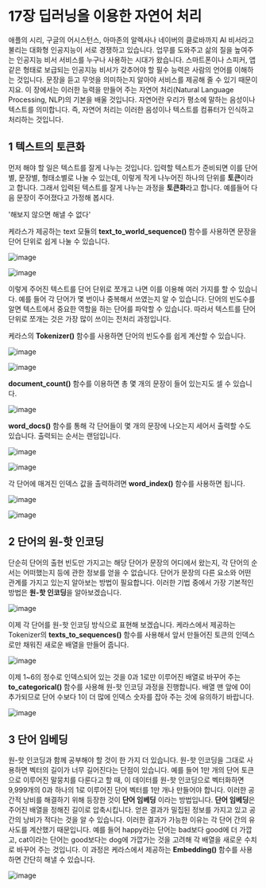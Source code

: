 # 17장 딥러닝을 이용한 자연어 처리

애플의 시리, 구글의 어시스턴스, 아마존의 알렉사나 네이버의 클로바까지 AI 비서라고 불리는 대화형 인공지능이 서로 경쟁하고 있습니다.
업무를 도와주고 삶의 질을 높여주는 인공지능 비서 서비스를 누구나 사용하는 시대가 왔습니다.
스마트폰이나 스피커, 앱 같은 형태로 보급되는 인공지능 비서가 갖추어야 할 필수 능력은 사람의 언어를 이해하는 것입니다.
문장을 듣고 무엇을 의미하는지 알아야 서비스를 제공해 줄 수 있기 때문이지요.
이 장에서는 이러한 능력을 만들어 주는 자연어 처리(Natural Language Processing, NLP)의 기본을 배울 것입니다.
자연어란 우리가 평소에 말하는 음성이나 텍스트를 의미합니다. 즉, 자연어 처리는 이러한 음성이나 텍스트를 컴퓨터가 인식하고 처리하는 것입니다.

## 1 텍스트의 토큰화

먼저 해야 할 일은 텍스트를 잘게 나누는 것입니다.
입력할 텍스트가 준비되면 이를 단어별, 문장별, 형태소별로 나눌 수 있는데, 이렇게 작게 나누어진 하나의 단위를 **토큰**이라고 합니다.
그래서 입력된 텍스트를 잘게 나누는 과정을 **토큰화**라고 합니다.
예를들어 다음 문장이 주어졌다고 가정해 봅시다.

'해보지 않으면 해낼 수 없다'

케라스가 제공하는 text 모듈의 **text_to_world_sequence()** 함수를 사용하면 문장을 단어 단위로 쉽게 나눌 수 있습니다.

![image](https://user-images.githubusercontent.com/52357235/178199918-81ec167c-614a-45c0-8395-8267f7f3b08b.png)

![image](https://user-images.githubusercontent.com/52357235/178199904-e820b732-6fd4-4a79-b594-522b7ec89e50.png)

이렇게 주어진 텍스트를 단어 단위로 쪼개고 나면 이를 이용해 여러 가지를 할 수 있습니다.
예를 들어 각 단어가 몇 번이나 중복해서 쓰였는지 알 수 있습니다.
단어의 빈도수를 알면 텍스트에서 중요한 역할을 하는 단어를 파악할 수 있습니다.
따라서 텍스트를 단어 단위로 쪼개는 것은 가장 많이 쓰이는 전처리 과정입니다.

케라스의 **Tokenizer()** 함수를 사용하면 단어의 빈도수를 쉽게 계산할 수 있습니다.

![image](https://user-images.githubusercontent.com/52357235/178201504-ae1a7405-65d8-44f2-9c86-118a132e039e.png)

![image](https://user-images.githubusercontent.com/52357235/178201542-b39cbfa1-0d6d-4831-9adb-01ce48de5944.png)

**document_count()** 함수를 이용하면 총 몇 개의 문장이 들어 있는지도 셀 수 있습니다.

![image](https://user-images.githubusercontent.com/52357235/178203336-e03f85cb-b43e-46a0-b8e8-a035d02d8b80.png)

**word_docs()** 함수를 통해 각 단어들이 몇 개의 문장에 나오는지 세어서 출력할 수도 있습니다.
출력되는 순서는 랜덤입니다.

![image](https://user-images.githubusercontent.com/52357235/178203920-fcc5dbea-8119-4313-be1d-705134924f60.png)

![image](https://user-images.githubusercontent.com/52357235/178204061-991a163c-ea94-479b-9b41-cbd3875c0398.png)

각 단어에 매겨진 인덱스 값을 출력하려면 **word_index()** 함수를 사용하면 됩니다.

![image](https://user-images.githubusercontent.com/52357235/178205265-f2778446-98a6-450b-b7a9-c576289440de.png)

![image](https://user-images.githubusercontent.com/52357235/178205291-7df57f26-8bbe-4b3b-b8a9-eccd8e426589.png)

## 2 단어의 원-핫 인코딩

단순히 단어의 출현 빈도만 가지고는 해당 단어가 문장의 어디에서 왔는지, 각 단어의 순서는 어떠했는지 등에 관한 정보를 얻을 수 없습니다.
단어가 문장의 다른 요소와 어떤 관계를 가지고 있는지 알아보는 방법이 필요합니다.
이러한 기법 중에서 가장 기본적인 방법은 **원-핫 인코딩**을 알아보겠습니다.

![image](https://user-images.githubusercontent.com/52357235/178206917-6c5a7721-8c83-4458-867a-254b4b0a0b7e.png)

이제 각 단어를 원-핫 인코딩 방식으로 표현해 보겠습니다.
케라스에서 제공하는 Tokenizer의 **texts_to_sequences()** 함수를 사용해서 앞서 만들어진 토큰의 인덱스로만 채워진 새로운 배열을 만들어 줍니다.

![image](https://user-images.githubusercontent.com/52357235/178210532-432ae6ca-3695-48e5-82eb-7db0004218dd.png)

이제 1~6의 정수로 인덱스되어 있는 것을 0과 1로만 이루어진 배열로 바꾸어 주는 **to_categorical()** 함수를 사용해 원-핫 인코딩 과정을 진행합니다.
배열 맨 앞에 0이 추가되므로 단어 수보다 1이 더 많에 인덱스 숫자를 잡아 주는 것에 유의하기 바랍니다.

![image](https://user-images.githubusercontent.com/52357235/178211624-a93a45fd-6906-4518-9bda-bf92b68e195e.png)

## 3 단어 임베딩

원-핫 인코딩과 함께 공부해야 할 것이 한 가지 더 있습니다. 
원-핫 인코딩을 그대로 사용하면 벡터의 길이가 너무 길어진다는 단점이 있습니다.
예를 들어 1만 개의 단어 토큰으로 이루어진 말뭉치를 다룬다고 할 때, 이 데이터를 원-핫 인코딩으로 벡터화하면 9,999개의 0과 하나의 1로 이루어진 단어 벡터를 1만 개나 만들어야 합니다.
이러한 공간적 낭비를 해결하기 위해 등장한 것이 **단어 임베딩** 이라는 방법입니다.
**단어 임베딩**은 주어진 배열을 정해진 길이로 압축시킵니다.
얻은 결과가 밀집된 정보를 가지고 있고 공간의 낭비가 적다는 것을 알 수 있습니다. 
이러한 결과가 가능한 이유는 각 단어 간의 유사도를 계산했기 때문입니다.
예를 들어 happy라는 단어는 bad보다 good에 더 가깝고, cat이라는 단어는 good보다는 dog에 가깝가는 것을 고려해 각 배열을 새로운 수치로 바꾸어 주는 것입니다.
이 과정은 케라스에서 제공하는 **Embedding()** 함수를 사용하면 간단히 해낼 수 있습니다.

![image](https://user-images.githubusercontent.com/52357235/178214899-f039b4e0-1a71-4a6d-9306-d03561005887.png)


